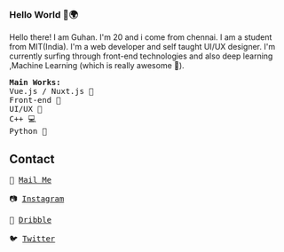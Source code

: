 ### Hello World 👋🌍
Hello there! I am Guhan. I'm 20 and i come from chennai. I am a student from MIT(India). I'm a web developer and self taught UI/UX designer. I'm currently surfing through front-end technologies and also deep learning ,Machine Learning (which is really awesome 👾). 

<pre>
<b>Main Works:</b>
Vue.js / Nuxt.js 🔰
Front-end 💒
UI/UX 📱
C++ 💻
Python 🐍
</pre>

## Contact
<pre>
📧 <a href="mailto:bkguhan2001@gmail.com">Mail Me</a><br>
📷 <a href="https://www.instagram.com/_mr_knowhere_/">Instagram</a><br>
🧶 <a href="">Dribble</a><br>
🐦 <a href="">Twitter</a><br>
</pre>




